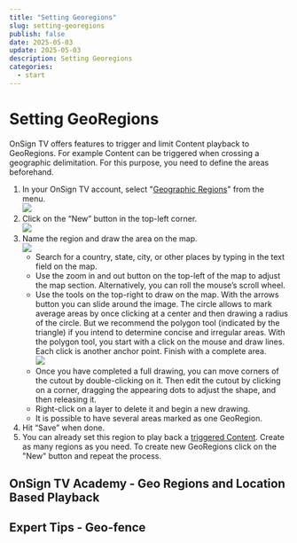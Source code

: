 ```yaml
---
title: "Setting Georegions"
slug: setting-georegions
publish: false
date: 2025-05-03
update: 2025-05-03
description: Setting Georegions
categories:
  - start
---
```


Setting GeoRegions
==================

OnSign TV offers features to trigger and limit Content playback to GeoRegions. For example Content can be triggered when crossing a geographic delimitation. For this purpose, you need to define the areas beforehand.

1. In your OnSign TV account, select "[Geographic Regions](https://app.onsign.tv/geographic-regions/)" from the menu.  
   ![](https://static.helpjuice.com/helpjuice_production/uploads/upload/image/23821/direct/1731694860937/setting-georegions-1.jpg)
2. Click on the “New” button in the top-left corner.  
   ![](https://static.helpjuice.com/helpjuice_production/uploads/upload/image/23821/direct/1731694876404/setting-georegions-2.jpg)
3. Name the region and draw the area on the map.  
   ![](https://static.helpjuice.com/helpjuice_production/uploads/upload/image/23821/direct/1731694944929/setting-georegions-3.jpg)
   * Search for a country, state, city, or other places by typing in the text field on the map.
   * Use the zoom in and out button on the top-left of the map to adjust the map section. Alternatively, you can roll the mouse’s scroll wheel.
   * Use the tools on the top-right to draw on the map. With the arrows button you can slide around the image. The circle allows to mark average areas by once clicking at a center and then drawing a radius of the circle. But we recommend the polygon tool (indicated by the triangle) if you intend to determine concise and irregular areas. With the polygon tool, you start with a click on the mouse and draw lines. Each click is another anchor point. Finish with a complete area.  
     ![](https://static.helpjuice.com/helpjuice_production/uploads/upload/image/23821/direct/1731694961612/setting-georegions-4.jpg)
   * Once you have completed a full drawing, you can move corners of the cutout by double-clicking on it. Then edit the cutout by clicking on a corner, dragging the appearing dots to adjust the shape, and then releasing it.
   * Right-click on a layer to delete it and begin a new drawing.
   * It is possible to have several areas marked as one GeoRegion.
4. Hit “Save” when done.
5. You can already set this region to play back a [triggered Content](/triggered-playback/using-georegion-trigger). Create as many regions as you need. To create new GeoRegions click on the "New" button and repeat the process.

OnSign TV Academy - Geo Regions and Location Based Playback
-----------------------------------------------------------

Expert Tips - Geo-fence
-----------------------
